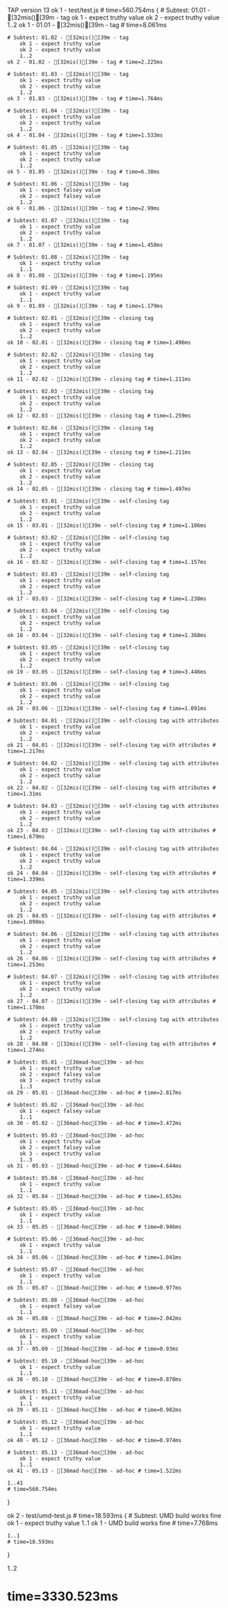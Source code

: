 TAP version 13
ok 1 - test/test.js # time=560.754ms {
    # Subtest: 01.01 - [32mis()[39m - tag
        ok 1 - expect truthy value
        ok 2 - expect truthy value
        1..2
    ok 1 - 01.01 - [32mis()[39m - tag # time=8.061ms
    
    # Subtest: 01.02 - [32mis()[39m - tag
        ok 1 - expect truthy value
        ok 2 - expect truthy value
        1..2
    ok 2 - 01.02 - [32mis()[39m - tag # time=2.225ms
    
    # Subtest: 01.03 - [32mis()[39m - tag
        ok 1 - expect truthy value
        ok 2 - expect truthy value
        1..2
    ok 3 - 01.03 - [32mis()[39m - tag # time=1.764ms
    
    # Subtest: 01.04 - [32mis()[39m - tag
        ok 1 - expect truthy value
        ok 2 - expect truthy value
        1..2
    ok 4 - 01.04 - [32mis()[39m - tag # time=1.533ms
    
    # Subtest: 01.05 - [32mis()[39m - tag
        ok 1 - expect truthy value
        ok 2 - expect truthy value
        1..2
    ok 5 - 01.05 - [32mis()[39m - tag # time=6.38ms
    
    # Subtest: 01.06 - [32mis()[39m - tag
        ok 1 - expect falsey value
        ok 2 - expect falsey value
        1..2
    ok 6 - 01.06 - [32mis()[39m - tag # time=2.99ms
    
    # Subtest: 01.07 - [32mis()[39m - tag
        ok 1 - expect truthy value
        ok 2 - expect truthy value
        1..2
    ok 7 - 01.07 - [32mis()[39m - tag # time=1.458ms
    
    # Subtest: 01.08 - [32mis()[39m - tag
        ok 1 - expect truthy value
        1..1
    ok 8 - 01.08 - [32mis()[39m - tag # time=1.195ms
    
    # Subtest: 01.09 - [32mis()[39m - tag
        ok 1 - expect truthy value
        1..1
    ok 9 - 01.09 - [32mis()[39m - tag # time=1.179ms
    
    # Subtest: 02.01 - [32mis()[39m - closing tag
        ok 1 - expect truthy value
        ok 2 - expect truthy value
        1..2
    ok 10 - 02.01 - [32mis()[39m - closing tag # time=1.496ms
    
    # Subtest: 02.02 - [32mis()[39m - closing tag
        ok 1 - expect truthy value
        ok 2 - expect truthy value
        1..2
    ok 11 - 02.02 - [32mis()[39m - closing tag # time=1.211ms
    
    # Subtest: 02.03 - [32mis()[39m - closing tag
        ok 1 - expect truthy value
        ok 2 - expect truthy value
        1..2
    ok 12 - 02.03 - [32mis()[39m - closing tag # time=1.259ms
    
    # Subtest: 02.04 - [32mis()[39m - closing tag
        ok 1 - expect truthy value
        ok 2 - expect truthy value
        1..2
    ok 13 - 02.04 - [32mis()[39m - closing tag # time=1.211ms
    
    # Subtest: 02.05 - [32mis()[39m - closing tag
        ok 1 - expect truthy value
        ok 2 - expect truthy value
        1..2
    ok 14 - 02.05 - [32mis()[39m - closing tag # time=1.497ms
    
    # Subtest: 03.01 - [32mis()[39m - self-closing tag
        ok 1 - expect truthy value
        ok 2 - expect truthy value
        1..2
    ok 15 - 03.01 - [32mis()[39m - self-closing tag # time=1.106ms
    
    # Subtest: 03.02 - [32mis()[39m - self-closing tag
        ok 1 - expect truthy value
        ok 2 - expect truthy value
        1..2
    ok 16 - 03.02 - [32mis()[39m - self-closing tag # time=1.157ms
    
    # Subtest: 03.03 - [32mis()[39m - self-closing tag
        ok 1 - expect truthy value
        ok 2 - expect truthy value
        1..2
    ok 17 - 03.03 - [32mis()[39m - self-closing tag # time=1.238ms
    
    # Subtest: 03.04 - [32mis()[39m - self-closing tag
        ok 1 - expect truthy value
        ok 2 - expect truthy value
        1..2
    ok 18 - 03.04 - [32mis()[39m - self-closing tag # time=1.368ms
    
    # Subtest: 03.05 - [32mis()[39m - self-closing tag
        ok 1 - expect truthy value
        ok 2 - expect truthy value
        1..2
    ok 19 - 03.05 - [32mis()[39m - self-closing tag # time=3.446ms
    
    # Subtest: 03.06 - [32mis()[39m - self-closing tag
        ok 1 - expect truthy value
        ok 2 - expect truthy value
        1..2
    ok 20 - 03.06 - [32mis()[39m - self-closing tag # time=1.091ms
    
    # Subtest: 04.01 - [32mis()[39m - self-closing tag with attributes
        ok 1 - expect truthy value
        ok 2 - expect truthy value
        1..2
    ok 21 - 04.01 - [32mis()[39m - self-closing tag with attributes # time=1.217ms
    
    # Subtest: 04.02 - [32mis()[39m - self-closing tag with attributes
        ok 1 - expect truthy value
        ok 2 - expect truthy value
        1..2
    ok 22 - 04.02 - [32mis()[39m - self-closing tag with attributes # time=1.31ms
    
    # Subtest: 04.03 - [32mis()[39m - self-closing tag with attributes
        ok 1 - expect truthy value
        ok 2 - expect truthy value
        1..2
    ok 23 - 04.03 - [32mis()[39m - self-closing tag with attributes # time=1.679ms
    
    # Subtest: 04.04 - [32mis()[39m - self-closing tag with attributes
        ok 1 - expect truthy value
        ok 2 - expect truthy value
        1..2
    ok 24 - 04.04 - [32mis()[39m - self-closing tag with attributes # time=1.339ms
    
    # Subtest: 04.05 - [32mis()[39m - self-closing tag with attributes
        ok 1 - expect truthy value
        ok 2 - expect truthy value
        1..2
    ok 25 - 04.05 - [32mis()[39m - self-closing tag with attributes # time=1.098ms
    
    # Subtest: 04.06 - [32mis()[39m - self-closing tag with attributes
        ok 1 - expect truthy value
        ok 2 - expect truthy value
        1..2
    ok 26 - 04.06 - [32mis()[39m - self-closing tag with attributes # time=1.253ms
    
    # Subtest: 04.07 - [32mis()[39m - self-closing tag with attributes
        ok 1 - expect truthy value
        ok 2 - expect truthy value
        1..2
    ok 27 - 04.07 - [32mis()[39m - self-closing tag with attributes # time=1.178ms
    
    # Subtest: 04.08 - [32mis()[39m - self-closing tag with attributes
        ok 1 - expect truthy value
        ok 2 - expect truthy value
        1..2
    ok 28 - 04.08 - [32mis()[39m - self-closing tag with attributes # time=1.274ms
    
    # Subtest: 05.01 - [36mad-hoc[39m - ad-hoc
        ok 1 - expect truthy value
        ok 2 - expect falsey value
        ok 3 - expect truthy value
        1..3
    ok 29 - 05.01 - [36mad-hoc[39m - ad-hoc # time=2.817ms
    
    # Subtest: 05.02 - [36mad-hoc[39m - ad-hoc
        ok 1 - expect falsey value
        1..1
    ok 30 - 05.02 - [36mad-hoc[39m - ad-hoc # time=3.472ms
    
    # Subtest: 05.03 - [36mad-hoc[39m - ad-hoc
        ok 1 - expect truthy value
        ok 2 - expect falsey value
        ok 3 - expect truthy value
        1..3
    ok 31 - 05.03 - [36mad-hoc[39m - ad-hoc # time=4.644ms
    
    # Subtest: 05.04 - [36mad-hoc[39m - ad-hoc
        ok 1 - expect truthy value
        1..1
    ok 32 - 05.04 - [36mad-hoc[39m - ad-hoc # time=1.652ms
    
    # Subtest: 05.05 - [36mad-hoc[39m - ad-hoc
        ok 1 - expect truthy value
        1..1
    ok 33 - 05.05 - [36mad-hoc[39m - ad-hoc # time=0.946ms
    
    # Subtest: 05.06 - [36mad-hoc[39m - ad-hoc
        ok 1 - expect truthy value
        1..1
    ok 34 - 05.06 - [36mad-hoc[39m - ad-hoc # time=1.041ms
    
    # Subtest: 05.07 - [36mad-hoc[39m - ad-hoc
        ok 1 - expect truthy value
        1..1
    ok 35 - 05.07 - [36mad-hoc[39m - ad-hoc # time=0.977ms
    
    # Subtest: 05.08 - [36mad-hoc[39m - ad-hoc
        ok 1 - expect falsey value
        1..1
    ok 36 - 05.08 - [36mad-hoc[39m - ad-hoc # time=2.042ms
    
    # Subtest: 05.09 - [36mad-hoc[39m - ad-hoc
        ok 1 - expect truthy value
        1..1
    ok 37 - 05.09 - [36mad-hoc[39m - ad-hoc # time=0.93ms
    
    # Subtest: 05.10 - [36mad-hoc[39m - ad-hoc
        ok 1 - expect truthy value
        1..1
    ok 38 - 05.10 - [36mad-hoc[39m - ad-hoc # time=0.878ms
    
    # Subtest: 05.11 - [36mad-hoc[39m - ad-hoc
        ok 1 - expect truthy value
        1..1
    ok 39 - 05.11 - [36mad-hoc[39m - ad-hoc # time=0.982ms
    
    # Subtest: 05.12 - [36mad-hoc[39m - ad-hoc
        ok 1 - expect truthy value
        1..1
    ok 40 - 05.12 - [36mad-hoc[39m - ad-hoc # time=0.974ms
    
    # Subtest: 05.13 - [36mad-hoc[39m - ad-hoc
        ok 1 - expect truthy value
        1..1
    ok 41 - 05.13 - [36mad-hoc[39m - ad-hoc # time=1.522ms
    
    1..41
    # time=560.754ms
}

ok 2 - test/umd-test.js # time=18.593ms {
    # Subtest: UMD build works fine
        ok 1 - expect truthy value
        1..1
    ok 1 - UMD build works fine # time=7.768ms
    
    1..1
    # time=18.593ms
}

1..2
# time=3330.523ms
